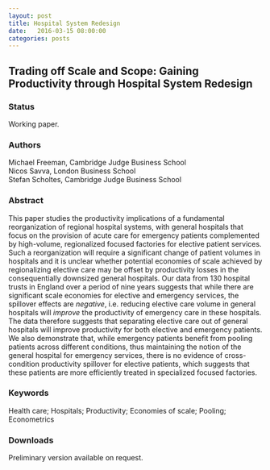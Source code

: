 ```yaml
---
layout: post
title: Hospital System Redesign
date:   2016-03-15 08:00:00
categories: posts
---
```


## Trading off Scale and Scope: Gaining Productivity through Hospital System Redesign

### Status

Working paper.

### Authors

Michael Freeman, Cambridge Judge Business School<br>
Nicos Savva, London Business School<br>
Stefan Scholtes, Cambridge Judge Business School

### Abstract

This paper studies the productivity implications of a fundamental reorganization of regional hospital systems, with general hospitals that focus on the provision of acute care for emergency patients complemented by high-volume, regionalized focused factories for elective patient services. Such a reorganization will require a significant change of patient volumes in hospitals and it is unclear whether potential economies of scale achieved by regionalizing elective care may be offset by productivity losses in the consequentially downsized general hospitals. Our data from 130 hospital trusts in England over a period of nine years suggests that while there are significant scale economies for elective and emergency services, the spillover effects are *negative*, i.e. reducing elective care volume in general hospitals will *improve* the productivity of emergency care in these hospitals. The data therefore suggests that separating elective care out of general hospitals will improve productivity for both elective and emergency patients. We also demonstrate that, while emergency patients benefit from pooling patients across different conditions, thus maintaining the notion of the general hospital for emergency services, there is no evidence of cross-condition productivity spillover for elective patients, which suggests that these patients are more efficiently treated in specialized focused factories.

### Keywords

Health care; Hospitals; Productivity; Economies of scale; Pooling; Econometrics

### Downloads

Preliminary version available on request.